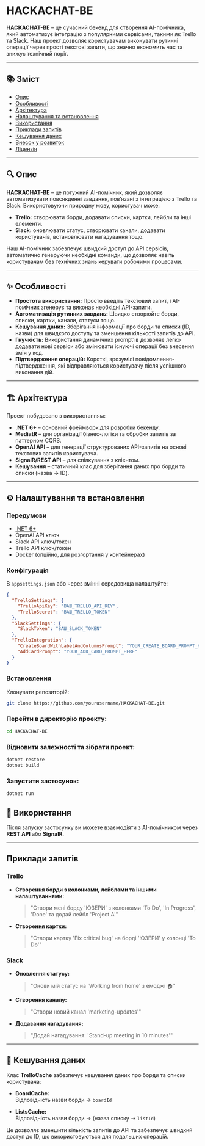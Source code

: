 # HACKACHAT-BE

**HACKACHAT-BE** – це сучасний бекенд для створення AI-помічника, який автоматизує інтеграцію з популярними сервісами, такими як Trello та Slack. Наш проект дозволяє користувачам виконувати рутинні операції через прості текстові запити, що значно економить час та знижує технічний поріг.

---

## 📚 Зміст

- [Опис](#опис)
- [Особливості](#особливості)
- [Архітектура](#архітектура)
- [Налаштування та встановлення](#налаштування-та-встановлення)
- [Використання](#використання)
- [Приклади запитів](#приклади-запитів)
- [Кешування даних](#кешування-даних)
- [Внесок у розвиток](#внесок-у-розвиток)
- [Ліцензія](#ліцензія)

---

## 🔍 Опис

**HACKACHAT-BE** – це потужний AI-помічник, який дозволяє автоматизувати повсякденні завдання, пов’язані з інтеграцією з Trello та Slack. Використовуючи природну мову, користувач може:

- **Trello:** створювати борди, додавати списки, картки, лейбли та інші елементи.
- **Slack:** оновлювати статус, створювати канали, додавати користувачів, встановлювати нагадування тощо.

Наш AI-помічник забезпечує швидкий доступ до API сервісів, автоматично генеруючи необхідні команди, що дозволяє навіть користувачам без технічних знань керувати робочими процесами.

---

## ✨ Особливості

- **Простота використання:** Просто введіть текстовий запит, і AI-помічник згенерує та виконає необхідні API-запити.  
- **Автоматизація рутинних завдань:** Швидко створюйте борди, списки, картки, канали, статуси тощо.  
- **Кешування даних:** Зберігання інформації про борди та списки (ID, назви) для швидкого доступу та зменшення кількості запитів до API.  
- **Гнучкість:** Використання динамічних prompt’ів дозволяє легко додавати нові сервіси або змінювати існуючі операції без внесення змін у код.  
- **Підтвердження операцій:** Короткі, зрозумілі повідомлення-підтвердження, які відправляються користувачу після успішного виконання дій.  

---

## 🏗️ Архітектура

Проект побудовано з використанням:

- **.NET 6+** – основний фреймворк для розробки бекенду.
- **MediatR** – для організації бізнес-логіки та обробки запитів за паттерном CQRS.
- **OpenAI API** – для генерації структурованих API-запитів на основі текстових запитів користувача.
- **SignalR/REST API** – для спілкування з клієнтом.
- **Кешування** – статичний клас для зберігання даних про борди та списки (назва → ID).

---

## ⚙️ Налаштування та встановлення

### Передумови

- [.NET 6+](https://dotnet.microsoft.com/)
- OpenAI API ключ
- Slack API ключ/токен
- Trello API ключ/токен
- Docker (опційно, для розгортання у контейнерах)

### Конфігурація

В `appsettings.json` або через змінні середовища налаштуйте:

```json
{
  "TrelloSettings": {
    "TrelloApiKey": "ВАШ_TRELLO_API_KEY",
    "TrelloSecret": "ВАШ_TRELLO_TOKEN"
  },
  "SlackSettings": {
    "SlackToken": "ВАШ_SLACK_TOKEN"
  },
  "TrelloIntegration": {
    "CreateBoardWithLabelAndColumnsPrompt": "YOUR_CREATE_BOARD_PROMPT_HERE",
    "AddCardPrompt": "YOUR_ADD_CARD_PROMPT_HERE"
  }
}
```

### Встановлення
Клонувати репозиторій:
```bash
git clone https://github.com/yourusername/HACKACHAT-BE.git
```

### Перейти в директорію проекту:
```bash
cd HACKACHAT-BE
```
### Відновити залежності та зібрати проект:
```bash
dotnet restore
dotnet build
```
### Запустити застосунок:
```bash
dotnet run
```

## 🚀 Використання

Після запуску застосунку ви можете взаємодіяти з AI-помічником через **REST API** або **SignalR**.

---

## Приклади запитів

### Trello

- **Створення борди з колонками, лейблами та іншими налаштуваннями:**  
  > "Створи мені борду 'ЮЗЕРИ' з колонками 'To Do', 'In Progress', 'Done' та додай лейбл 'Project A'"

- **Створення картки:**  
  > "Створи картку 'Fix critical bug' на борді 'ЮЗЕРИ' у колонці 'To Do'"

### Slack

- **Оновлення статусу:**  
  > "Онови мій статус на 'Working from home' з емоджі 🏠"

- **Створення каналу:**  
  > "Створи новий канал 'marketing-updates'"

- **Додавання нагадування:**  
  > "Додай нагадування: 'Stand-up meeting in 10 minutes'"

---

## 💾 Кешування даних

Клас **TrelloCache** забезпечує кешування даних про борди та списки користувача:

- **BoardCache:**  
  Відповідність назви борди → `boardId`

- **ListsCache:**  
  Відповідність назви борди → (назва списку → `listId`)

Це дозволяє зменшити кількість запитів до API та забезпечує швидкий доступ до ID, що використовуються для подальших операцій.




